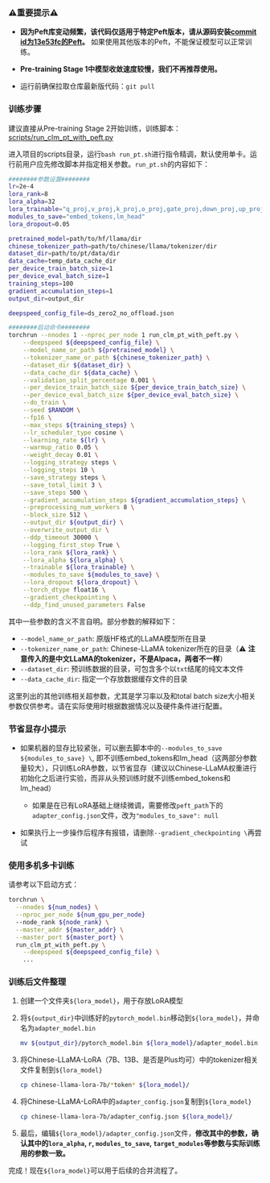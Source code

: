 ### ⚠️重要提示⚠️

- **因为Peft库变动频繁，该代码仅适用于特定Peft版本，请从源码安装[commit id为13e53fc的Peft](https://github.com/huggingface/peft/tree/13e53fc)。** 如果使用其他版本的Peft，不能保证模型可以正常训练。

- **Pre-training Stage 1中模型收敛速度较慢，我们不再推荐使用。**
- 运行前确保拉取仓库最新版代码：`git pull`

### 训练步骤

建议直接从Pre-training Stage 2开始训练，训练脚本：[scripts/run_clm_pt_with_peft.py](https://github.com/ymcui/Chinese-LLaMA-Alpaca/blob/main/scripts/run_clm_pt_with_peft.py)

进入项目的scripts目录，运行`bash run_pt.sh`进行指令精调，默认使用单卡。运行前用户应先修改脚本并指定相关参数。`run_pt.sh`的内容如下：

```bash
########参数设置########
lr=2e-4
lora_rank=8
lora_alpha=32
lora_trainable="q_proj,v_proj,k_proj,o_proj,gate_proj,down_proj,up_proj"
modules_to_save="embed_tokens,lm_head"
lora_dropout=0.05

pretrained_model=path/to/hf/llama/dir
chinese_tokenizer_path=path/to/chinese/llama/tokenizer/dir
dataset_dir=path/to/pt/data/dir
data_cache=temp_data_cache_dir
per_device_train_batch_size=1
per_device_eval_batch_size=1
training_steps=100
gradient_accumulation_steps=1
output_dir=output_dir

deepspeed_config_file=ds_zero2_no_offload.json

########启动命令########
torchrun --nnodes 1 --nproc_per_node 1 run_clm_pt_with_peft.py \
    --deepspeed ${deepspeed_config_file} \
    --model_name_or_path ${pretrained_model} \
    --tokenizer_name_or_path ${chinese_tokenizer_path} \
    --dataset_dir ${dataset_dir} \
    --data_cache_dir ${data_cache} \
    --validation_split_percentage 0.001 \
    --per_device_train_batch_size ${per_device_train_batch_size} \
    --per_device_eval_batch_size ${per_device_eval_batch_size} \
    --do_train \
    --seed $RANDOM \
    --fp16 \
    --max_steps ${training_steps} \
    --lr_scheduler_type cosine \
    --learning_rate ${lr} \
    --warmup_ratio 0.05 \
    --weight_decay 0.01 \
    --logging_strategy steps \
    --logging_steps 10 \
    --save_strategy steps \
    --save_total_limit 3 \
    --save_steps 500 \
    --gradient_accumulation_steps ${gradient_accumulation_steps} \
    --preprocessing_num_workers 8 \
    --block_size 512 \
    --output_dir ${output_dir} \
    --overwrite_output_dir \
    --ddp_timeout 30000 \
    --logging_first_step True \
    --lora_rank ${lora_rank} \
    --lora_alpha ${lora_alpha} \
    --trainable ${lora_trainable} \
    --modules_to_save ${modules_to_save} \
    --lora_dropout ${lora_dropout} \
    --torch_dtype float16 \
    --gradient_checkpointing \
    --ddp_find_unused_parameters False
```

其中一些参数的含义不言自明。部分参数的解释如下：
* `--model_name_or_path`: 原版HF格式的LLaMA模型所在目录
* `--tokenizer_name_or_path`: Chinese-LLaMA tokenizer所在的目录（⚠️ **注意传入的是中文LLaMA的tokenizer，不是Alpaca，两者不一样**）
* `--dataset_dir`: 预训练数据的目录，可包含多个以`txt`结尾的纯文本文件
* `--data_cache_dir`: 指定一个存放数据缓存文件的目录

这里列出的其他训练相关超参数，尤其是学习率以及和total batch size大小相关参数仅供参考。请在实际使用时根据数据情况以及硬件条件进行配置。

### 节省显存小提示

* 如果机器的显存比较紧张，可以删去脚本中的`--modules_to_save ${modules_to_save} \`, 即不训练embed_tokens和lm_head（这两部分参数量较大），只训练LoRA参数，以节省显存（建议以Chinese-LLaMA权重进行初始化之后进行实验，而非从头预训练时就不训练embed_tokens和lm_head）
  * 如果是在已有LoRA基础上继续微调，需要修改`peft_path`下的`adapter_config.json`文件，改为`"modules_to_save": null`

* 如果执行上一步操作后程序有报错，请删除`--gradient_checkpointing \`再尝试

### 使用多机多卡训练

请参考以下启动方式：

```bash
torchrun \
  --nnodes ${num_nodes} \
  --nproc_per_node ${num_gpu_per_node} 
  --node_rank ${node_rank} \
  --master_addr ${master_addr} \
  --master_port ${master_port} \
  run_clm_pt_with_peft.py \
    --deepspeed ${deepspeed_config_file} \
    ...
```

### 训练后文件整理

1. 创建一个文件夹`${lora_model}`，用于存放LoRA模型

2. 将`${output_dir}`中训练好的`pytorch_model.bin`移动到`${lora_model}`，并命名为`adapter_model.bin`

   ```bash
   mv ${output_dir}/pytorch_model.bin ${lora_model}/adapter_model.bin
   ```

3. 将Chinese-LLaMA-LoRA（7B、13B、是否是Plus均可）中的tokenizer相关文件复制到`${lora_model}`

   ```bash
   cp chinese-llama-lora-7b/*token* ${lora_model}/
   ```

4. 将Chinese-LLaMA-LoRA中的`adapter_config.json`复制到`${lora_model}`

    ```bash
    cp chinese-llama-lora-7b/adapter_config.json ${lora_model}/
    ```

5. 最后，编辑`${lora_model}/adapter_config.json`文件，**修改其中的参数，确认其中的`lora_alpha`, `r`, `modules_to_save`, `target_modules`等参数与实际训练用的参数一致。**

完成！现在`${lora_model}`可以用于后续的合并流程了。

